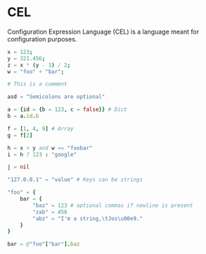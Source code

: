 # CEL
Configuration Expression Language (CEL) is a language meant for configuration purposes.

```nim
x = 123;
y = 321.456;
z = x * (y - 1) / 2;
w = "foo" + "bar";

# This is a comment

asd = "Semicolons are optional"

a = {id = {b = 123, c = false}} # Dict
b = a.id.b

f = [1, 4, 9] # Array
g = f[2]

h = x < y and w == "foobar"
i = h ? 123 : "google"

j = nil

"127.0.0.1" = "value" # Keys can be strings

"foo" = {
	bar = {
		"baz" = 123 # optional commas if newline is present
		"zab" = 456
		"abz" = "I'm a string,\tJos\u00e9."
	}
}

bar = @"foo"["bar"].baz
```
